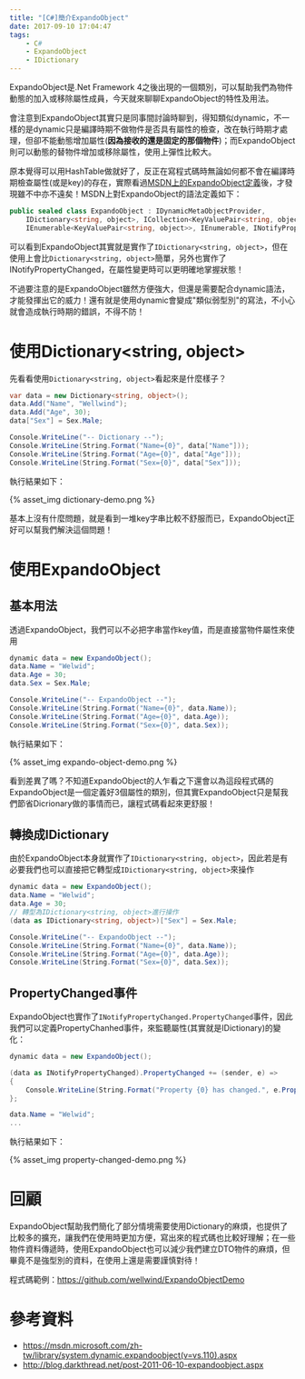 ```yaml
---
title: "[C#]簡介ExpandoObject"
date: 2017-09-10 17:04:47
tags:
	- C#
	- ExpandoObject
	- IDictionary
---
```


ExpandoObject是.Net Framework 4之後出現的一個類別，可以幫助我們為物件動態的加入或移除屬性成員，今天就來聊聊ExpandoObject的特性及用法。

<!-- more --> 

會注意到ExpandoObject其實只是同事間討論時聊到，得知類似dynamic，不一樣的是dynamic只是編譯時期不做物件是否具有屬性的檢查，改在執行時期才處理，但卻不能動態增加屬性(**因為接收的還是固定的那個物件**)；而ExpandoObject則可以動態的替物件增加或移除屬性，使用上彈性比較大。

原本覺得可以用HashTable做就好了，反正在寫程式碼時無論如何都不會在編譯時期檢查屬性(或是key)的存在，實際看過[MSDN上的ExpandoObject定義](https://msdn.microsoft.com/zh-tw/library/system.dynamic.expandoobject.aspx)後，才發現雖不中亦不遠矣！MSDN上對ExpandoObject的語法定義如下：

```csharp
public sealed class ExpandoObject : IDynamicMetaObjectProvider, 
	IDictionary<string, object>, ICollection<KeyValuePair<string, object>>, 
	IEnumerable<KeyValuePair<string, object>>, IEnumerable, INotifyPropertyChanged
```

可以看到ExpandoObject其實就是實作了`IDictionary<string, object>`，但在使用上會比`Dictionary<string, object>`簡單，另外也實作了INotifyPropertyChanged，在屬性變更時可以更明確地掌握狀態！

不過要注意的是ExpandoObject雖然方便強大，但還是需要配合dynamic語法，才能發揮出它的威力！還有就是使用dynamic會變成"類似弱型別"的寫法，不小心就會造成執行時期的錯誤，不得不防！

# 使用Dictionary&lt;string, object&gt;

先看看使用`Dictionary<string, object>`看起來是什麼樣子？

```csharp
var data = new Dictionary<string, object>();
data.Add("Name", "Wellwind");
data.Add("Age", 30);
data["Sex"] = Sex.Male;

Console.WriteLine("-- Dictionary --");
Console.WriteLine(String.Format("Name={0}", data["Name"]));
Console.WriteLine(String.Format("Age={0}", data["Age"]));
Console.WriteLine(String.Format("Sex={0}", data["Sex"]));
```

執行結果如下：

{% asset_img dictionary-demo.png %}

基本上沒有什麼問題，就是看到一堆key字串比較不舒服而已，ExpandoObject正好可以幫我們解決這個問題！

# 使用ExpandoObject

## 基本用法

透過ExpandoObject，我們可以不必把字串當作key值，而是直接當物件屬性來使用

```csharp	
dynamic data = new ExpandoObject();
data.Name = "Welwid";
data.Age = 30;
data.Sex = Sex.Male;

Console.WriteLine("-- ExpandoObject --");
Console.WriteLine(String.Format("Name={0}", data.Name));
Console.WriteLine(String.Format("Age={0}", data.Age));
Console.WriteLine(String.Format("Sex={0}", data.Sex));
```

執行結果如下：

{% asset_img expando-object-demo.png %}

看到差異了嗎？不知道ExpandoObject的人乍看之下還會以為這段程式碼的ExpandoObject是一個定義好3個屬性的類別，但其實ExpandoObject只是幫我們節省Dicrionary做的事情而已，讓程式碼看起來更舒服！

## 轉換成IDictionary

由於ExpandoObject本身就實作了`IDictionary<string, object>`，因此若是有必要我們也可以直接把它轉型成`IDictionary<string, object>`來操作

```csharp
dynamic data = new ExpandoObject();
data.Name = "Welwid";
data.Age = 30;
// 轉型為IDictionary<string, object>進行操作
(data as IDictionary<string, object>)["Sex"] = Sex.Male;

Console.WriteLine("-- ExpandoObject --");
Console.WriteLine(String.Format("Name={0}", data.Name));
Console.WriteLine(String.Format("Age={0}", data.Age));
Console.WriteLine(String.Format("Sex={0}", data.Sex));
```



## PropertyChanged事件

ExpandoObject也實作了`INotifyPropertyChanged.PropertyChanged`事件，因此我們可以定義PropertyChanhed事件，來監聽屬性(其實就是IDictionary)的變化：

```csharp
dynamic data = new ExpandoObject();

(data as INotifyPropertyChanged).PropertyChanged += (sender, e) =>
{
    Console.WriteLine(String.Format("Property {0} has changed.", e.PropertyName));
};

data.Name = "Welwid";
...
```

執行結果如下：

{% asset_img property-changed-demo.png %}

# 回顧

ExpandoObject幫助我們簡化了部分情境需要使用Dictionary的麻煩，也提供了比較多的擴充，讓我們在使用時更加方便，寫出來的程式碼也比較好理解；在一些物件資料傳遞時，使用ExpandoObject也可以減少我們建立DTO物件的麻煩，但畢竟不是強型別的資料，在使用上還是需要謹慎對待！

程式碼範例：https://github.com/wellwind/ExpandoObjectDemo

# 參考資料

-   https://msdn.microsoft.com/zh-tw/library/system.dynamic.expandoobject(v=vs.110).aspx
-   http://blog.darkthread.net/post-2011-06-10-expandoobject.aspx